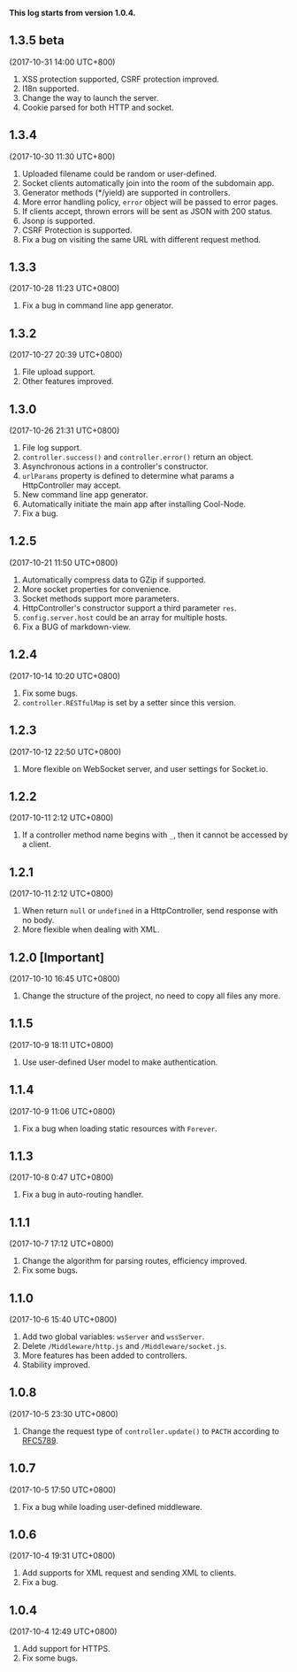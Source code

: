 **This log starts from version 1.0.4.**

## 1.3.5 beta

(2017-10-31 14:00 UTC+800)

1. XSS protection supported, CSRF protection improved.
2. I18n supported.
3. Change the way to launch the server.
4. Cookie parsed for both HTTP and socket.

## 1.3.4

(2017-10-30 11:30 UTC+800)

1. Uploaded filename could be random or user-defined.
2. Socket clients automatically join into the room of the subdomain app.
3. Generator methods (*/yield) are supported in controllers.
4. More error handling policy, `error`  object will be passed to error pages.
5. If clients accept, thrown errors will be sent as JSON with 200 status.
6. Jsonp is supported.
7. CSRF Protection is supported.
8. Fix a bug on visiting the same URL with different request method.

## 1.3.3

(2017-10-28 11:23 UTC+0800)

1. Fix a bug in command line app generator.

## 1.3.2

(2017-10-27 20:39 UTC+0800)

1. File upload support.
2. Other features improved.

## 1.3.0

(2017-10-26 21:31 UTC+0800)

1. File log support.
2. `controller.success()` and `controller.error()` return an object.
3. Asynchronous actions in a controller's constructor.
4. `urlParams` property is defined to determine what params a HttpController 
    may accept.
5. New command line app generator.
6. Automatically initiate the main app after installing Cool-Node.
7. Fix a bug.

## 1.2.5

(2017-10-21 11:50 UTC+0800)

1. Automatically compress data to GZip if supported.
2. More socket properties for convenience.
3. Socket methods support more parameters.
4. HttpController's constructor support a third parameter `res`.
5. `config.server.host` could be an array for multiple hosts.
6. Fix a BUG of markdown-view.

## 1.2.4

(2017-10-14 10:20 UTC+0800)

1. Fix some bugs.
2. `controller.RESTfulMap` is set by a setter since this version.

## 1.2.3

(2017-10-12 22:50 UTC+0800)

1. More flexible on WebSocket server, and user settings for Socket.io.

## 1.2.2

(2017-10-11 2:12 UTC+0800)

1. If a controller method name begins with `_`, then it cannot be accessed by 
    a client.

## 1.2.1

(2017-10-11 2:12 UTC+0800)

1. When return `null` or `undefined` in a HttpController, send response with 
    no body.
2. More flexible when dealing with XML.

## 1.2.0 [Important]

(2017-10-10 16:45 UTC+0800)

1. Change the structure of the project, no need to copy all files any more.

## 1.1.5

(2017-10-9 18:11 UTC+0800)

1. Use user-defined User model to make authentication.

## 1.1.4

(2017-10-9 11:06 UTC+0800)

1. Fix a bug when loading static resources with `Forever`.

## 1.1.3

(2017-10-8 0:47 UTC+0800)

1. Fix a bug in auto-routing handler.

## 1.1.1

(2017-10-7 17:12 UTC+0800)

1. Change the algorithm for parsing routes, efficiency improved.
2. Fix some bugs.

## 1.1.0

(2017-10-6 15:40 UTC+0800)

1. Add two global variables: `wsServer` and `wssServer`.
2. Delete `/Middleware/http.js` and `/Middleware/socket.js`.
3. More features has been added to controllers.
4. Stability improved.

## 1.0.8

(2017-10-5 23:30 UTC+0800)

1. Change the request type of `controller.update()` to `PACTH` according to 
    [RFC5789](https://tools.ietf.org/html/rfc5789).

## 1.0.7

(2017-10-5 17:50 UTC+0800)

1. Fix a bug while loading user-defined middleware.

## 1.0.6

(2017-10-4 19:31 UTC+0800)

1. Add supports for XML request and sending XML to clients.
2. Fix a bug.

## 1.0.4

(2017-10-4 12:49 UTC+0800)

1. Add support for HTTPS.
2. Fix some bugs.